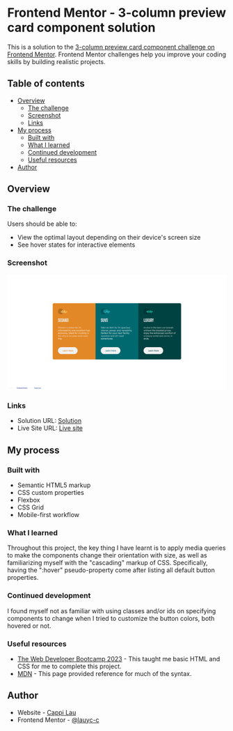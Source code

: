 # Frontend Mentor - 3-column preview card component solution

This is a solution to the [3-column preview card component challenge on Frontend Mentor](https://www.frontendmentor.io/challenges/3column-preview-card-component-pH92eAR2-). Frontend Mentor challenges help you improve your coding skills by building realistic projects. 

## Table of contents

- [Overview](#overview)
  - [The challenge](#the-challenge)
  - [Screenshot](#screenshot)
  - [Links](#links)
- [My process](#my-process)
  - [Built with](#built-with)
  - [What I learned](#what-i-learned)
  - [Continued development](#continued-development)
  - [Useful resources](#useful-resources)
- [Author](#author)

## Overview

### The challenge

Users should be able to:

- View the optimal layout depending on their device's screen size
- See hover states for interactive elements

### Screenshot

![Image of the 3-column preview card webpage](images/3-column-preview-card-finished.png)

### Links

- Solution URL: [Solution](https://github.com/lauyc-c/3-component-preview-card-component)
- Live Site URL: [Live site](https://lauyc-c.github.io/3-component-preview-card-component/)

## My process

### Built with

- Semantic HTML5 markup
- CSS custom properties
- Flexbox
- CSS Grid
- Mobile-first workflow

### What I learned

Throughout this project, the key thing I have learnt is to apply media queries to make the components change their orientation with size, as well as familiarizing myself with the "cascading" markup of CSS. Specifically, having the ":hover" pseudo-property come after listing all default button properties.

### Continued development

I found myself not as familiar with using classes and/or ids on specifying components to change when I tried to customize the button colors, both hovered or not.

### Useful resources

- [The Web Developer Bootcamp 2023](https://www.udemy.com/course/the-web-developer-bootcamp/) - This taught me basic HTML and CSS for me to complete this project.
- [MDN](https://developer.mozilla.org/en-US/) - This page provided reference for much of the syntax.

## Author

- Website - [Cappi Lau](https://github.com/lauyc-c)
- Frontend Mentor - [@lauyc-c](https://www.frontendmentor.io/profile/lauyc-c)
